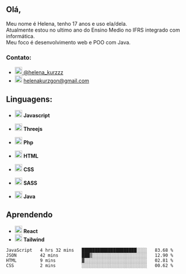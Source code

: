 ## Olá,  
Meu nome é Helena, tenho 17 anos e uso ela/dela.  
Atualmente estou no ultimo ano do Ensino Medio no IFRS integrado com informática.   
Meu foco é desenvolvimento web e POO com Java.  

### Contato: 
- <a target="_blank" href="https://twitter.com/helena_kurzzz"> <img src="https://cdn.jsdelivr.net/gh/devicons/devicon/icons/twitter/twitter-original.svg" width="20px" height="auto" /> @helena_kurzzz </a>
- <img src="https://cdn.jsdelivr.net/gh/devicons/devicon/icons/google/google-original.svg"   width="20px" height="auto" /> helenakurzgon@gmail.com

## Linguagens:
- <img src="https://cdn.jsdelivr.net/gh/devicons/devicon/icons/javascript/javascript-original.svg"  width="20px" height="auto" /> **Javascript**
- <img src="https://aws1.discourse-cdn.com/standard17/uploads/threejs/original/2X/b/be2f75f72751c11cbe1593c69a99a52900bf12cb.svg" width="20px" height="auto" /> **Threejs**
  
- <img src="https://cdn.jsdelivr.net/gh/devicons/devicon/icons/php/php-original.svg"  width="20px" height="auto" /> **Php**
  
- <img src="https://cdn.jsdelivr.net/gh/devicons/devicon/icons/html5/html5-original.svg"  width="20px" height="auto" /> **HTML**
- <img src="https://cdn.jsdelivr.net/gh/devicons/devicon/icons/css3/css3-original.svg"  width="20px" height="auto" /> **CSS**
- <img src="https://cdn.jsdelivr.net/gh/devicons/devicon/icons/sass/sass-original.svg"  width="20px" height="auto" /> **SASS**
  
- <img src="https://cdn.jsdelivr.net/gh/devicons/devicon/icons/java/java-original.svg"  width="20px" height="auto" /> **Java**

## Aprendendo
- <img src="https://cdn.jsdelivr.net/gh/devicons/devicon/icons/react/react-original.svg"  width="20px" height="auto" /> **React**
- <img src="https://cdn.jsdelivr.net/gh/devicons/devicon/icons/tailwindcss/tailwindcss-plain.svg"  width="20px" height="auto" /> **Tailwind**

 
<!--START_SECTION:waka-->

```text
JavaScript   4 hrs 32 mins   █████████████████████░░░░   83.68 %
JSON         42 mins         ███▒░░░░░░░░░░░░░░░░░░░░░   12.90 %
HTML         9 mins          ▓░░░░░░░░░░░░░░░░░░░░░░░░   02.81 %
CSS          2 mins          ░░░░░░░░░░░░░░░░░░░░░░░░░   00.62 %
```

<!--END_SECTION:waka-->
